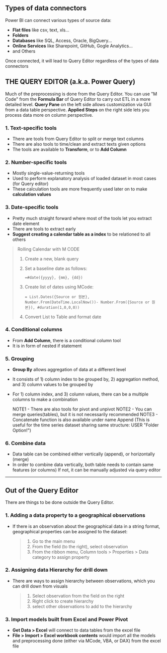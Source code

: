 ## Types of data connectors

Power BI can connect various types of source data:

- **Flat files** like csv, text, xls...
- **Folders**
- **Databases** like SQL, Access, Oracle, BigQuery...
- **Online Services** like Sharepoint, GitHub, Gogle Analytics...
- and Others

Once connected, it will lead to Query Editor regardless of the types of data connectors



## THE QUERY EDITOR (a.k.a. Power Query)

Much of the preprocessing is done from the Query Editor.
You can use "M Code" from the **Formula Bar** of Query Editor to carry out ETL in a more detailed level.
**Query Pane** on the left side allows customization via GUI from a data table perspective.
**Applied Steps** on the right side lets you process data more on column perspective.

### 1. Text-specific tools

- There are tools from Query Editor to split or merge text columns
- There are also tools to time/clean and extract texts given options
- The tools are available to **Transform**, or to **Add Column**

### 2. Number-specific tools

- Mostly single-value-returning tools
- Used to perform explanatory analysis of loaded dataset in most cases (for Query editor)
- These calculation tools are more frequently used later on to make **calculation values**

### 3. Date-specific tools

- Pretty much straight forward where most of the tools let you extract date element
- There are tools to extract early
- **Suggest creating a calendar table as a index** to be relationed to all others

> Rolling Calendar with M CODE
>
> 1. Create a new, blank query
>
> 2. Set a baseline date as follows:
>
>    ```mcode
>    =#date({yyyy}, {mm}, {dd})
>    ```
>
> 3. Create list of dates using MCode:
>
>    ```mcode
>    = List.Dates({Source or 원본}, Number.From(DateTime.LocalNow())- Number.From({Source or 원본}), #duration(1,0,0,0))
>    ```
>
> 4. Convert List to Table and format date

### 4. Conditional columns

- From **Add Column**, there is a conditional column tool
- It is in form of nested if statement

### 5. Grouping

- **Group By** allows aggregation of data at a different level

- It consists of 1) column index to be grouped by, 2) aggregation method, and 3) column values to be grouped by

- For 1) column index, and 3) column values, there can be a multiple columns to make a combination

  NOTE1 - There are also tools for pivot and unpivot
  NOTE2 - You can merge queries(tables), but it is not necessarily recommended
  NOTE3 - Concatenate function is also available under name Append
                 (This is useful for the time series dataset sharing same structure: USER "Folder Option!")

### 6. Combine data

- Data table can be combined either vertically (append), or horizontally (merge)
- In order to combine data vertically, both table needs to contain same features (or columns)
  If not, it can be manually adjusted via query editor

___

## Out of the Query Editor

There are things to be done outside the Query Editor.

### 1.  Adding a data property to a geographical observations

- If there is an observation about the geographical data in a string format, geographical properties can be assigned to the dataset:

  > 1. Go to the main menu
  > 2. From the field (to the right), select observation 
  > 3. From the ribbon menu, Column tools > Properties > Data category to assign property

### 2.  Assigning data **Hierarchy for drill down**

- There are ways to assign hierarchy between observations, which you can drill down from visuals

  > 1. Select observation from the field on the right
  > 2. Right click to create hierarchy
  > 3. select other observations to add to the hierarchy

### 3. Import models built from Excel and Power Pivot

- **Get Data > Excel** will connect to data tables from the excel file
- **File > Import > Excel workbook contents** would import all the models and preprocessing done (either via MCode, VBA, or DAX) from the excel file
